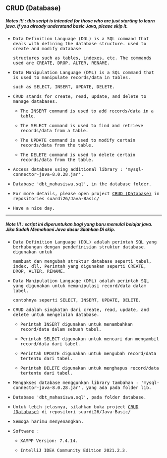 ## CRUD (Database)
##### Notes !!! : this script is intended for those who are just starting to learn java. If you already understand basic Java, please skip it.

- <samp>Data Definition Language (DDL) is a SQL command that deals with defining the database structure. used to create and modify database</samp>

  <samp>structures such as tables, indexes, etc. The commands used are CREATE, DROP, ALTER, RENAME.</samp>
  
- <samp>Data Manipulation Language (DML) is a SQL command that is used to manipulate records/data in tables.</samp> 
 
  <samp>such as SELECT, INSERT, UPDATE, DELETE.</samp>
  
- <samp>CRUD stands for create, read, update, and delete to manage databases.<samp>

    - <samp>The INSERT command is used to add records/data in a table.</samp>

    - <samp>The SELECT command is used to find and retrieve records/data from a table.</samp>

    - <samp>The UPDATE command is used to modify certain records/data from the table.</samp>

    - <samp>The DELETE command is used to delete certain records/data from the table.</samp>
  
- <samp>Access database using additional library : 'mysql-connector-java-8.0.28.jar'.</samp>

- <samp>Database 'dbt_mahasiswa.sql', in the database folder.</samp>

- <samp>For more details, please open project [CRUD (Database)](https://github.com/suardi26/Java-Basic/tree/main/CRUD%20(Database)/src) in repositories suardi26/Java-Basic/</samp>

- <samp>Have a nice day.</samp>
  
---
  
##### Note !!! : script ini diperuntukan bagi yang baru memulai belajar java. Jika Sudah Memahami Java dasar Silahkan Di skip.

- <samp>Data Definition Language (DDL) adalah perintah SQL yang berhubungan dengan pendefinisian struktur database. digunakan untuk</samp>

  <samp>membuat dan mengubah struktur database seperti tabel, index, dll. Perintah yang digunakan seperti CREATE, DROP, ALTER, RENAME.</samp>
  
- <samp>Data Manipulation Language (DML) adalah perintah SQL yang digunakan untuk memanipulasi record/data dalam tabel.</samp> 
 
  <samp>contohnya seperti SELECT, INSERT, UPDATE, DELETE.</samp>
  
- <samp>CRUD adalah singkatan dari create, read, update, and delete untuk mengelolah database.<samp>

    - <samp>Perintah INSERT digunakan untuk menambahkan record/data dalam sebuah tabel.</samp>

    - <samp>Perintah SELECT digunakan untuk mencari dan mengambil record/data dari tabel.</samp>

    - <samp>Perintah UPDATE digunakan untuk mengubah record/data tertentu dari tabel.</samp>

    - <samp>Perintah DELETE digunakan untuk menghapus record/data tertentu dari tabel.</samp>
  
- <samp>Mengakses database menggunkan library tambahan : 'mysql-connector-java-8.0.28.jar', yang ada pada folder lib.</samp>

- <samp>Database 'dbt_mahasiswa.sql', pada folder database.</samp>

- <samp>Untuk lebih jelasnya, silahkan buka project [CRUD (Database)](https://github.com/suardi26/Java-Basic/tree/main/CRUD%20(Database)/src) di repositori suardi26/Java-Basic/</samp>

- <samp>Semoga harimu menyenangkan.</samp>

- <samp>Software :</samp> 

  - <samp>XAMPP Version: 7.4.14.</samp>

  - <samp>IntelliJ IDEA Community Edition 2021.2.3.</samp>

